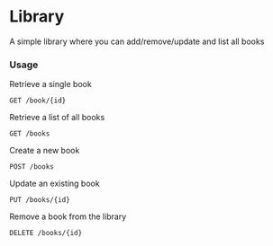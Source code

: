 # Library 

A simple library where you can add/remove/update and list all books

### Usage

Retrieve a single book

```GET /book/{id}```

Retrieve a list of all books

```GET /books```

Create a new book

```POST /books```

Update an existing book


```PUT /books/{id}```

Remove a book from the library

```DELETE /books/{id}```





